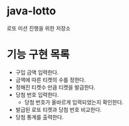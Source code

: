 # java-lotto
로또 미션 진행을 위한 저장소

# 기능 구현 목록

- 구입 금액 입력한다.
- 금액에 따른 티켓의 수를 정한다.
- 정해진 티켓수 만큼 티켓을 발급한다.
- 당첨 번호 입력한다.
  - 당첨 번호가 올바르게 입력되었는지 확인한다.
- 발급된 로또 티켓과 당첨 번호 비교한다.
- 당첨 통계를 출력한다.